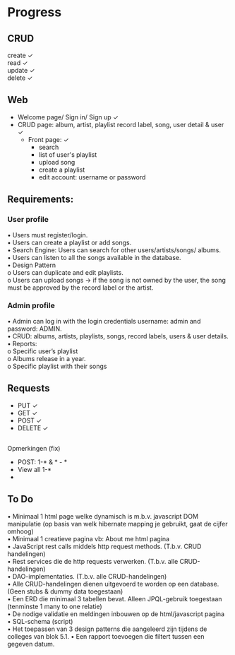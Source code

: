 # Progress
## CRUD
  create ✓   
  read ✓  
  update ✓  
  delete ✓

## Web
-  Welcome page/ Sign in/ Sign up ✓
- CRUD page: album, artist, playlist record label, song, user detail & user ✓
  - Front page: ✓
    - search
    - list of user's playlist
    - upload song 
    - create a playlist  
    - edit account: username or password
  
##  Requirements:
###   User profile
•	Users must register/login.  
•	Users can create a playlist or add songs.  
•	Search Engine: Users can search for other users/artists/songs/ albums.  
•	Users can listen to all the songs available in the database.  
•	Design Pattern  
     o	Users can duplicate and edit playlists.  
     o	Users can upload songs → if the song is not owned by the user, the song must be approved by the record label or the artist.

### Admin profile
•	Admin can log in with the login credentials username: admin and password: ADMIN.  
•	CRUD:  albums, artists, playlists, songs, record labels, users & user details.  
•	Reports:  
    o	Specific user’s playlist  
    o	Albums release in a year.  
    o	Specific playlist with their songs


## Requests
- PUT ✓
- GET ✓
- POST ✓
- DELETE ✓
  
##
Opmerkingen (fix)
- POST: 1-* & * - * 
- View all 1-*
- 

## To Do
• Minimaal 1 html page welke dynamisch is m.b.v. javascript DOM manipulatie (op basis van welk hibernate mapping je gebruikt, gaat de cijfer omhoog)  
• Minimaal 1 creatieve pagina vb: About me html pagina  
• JavaScript rest calls middels http request methods. (T.b.v. CRUD handelingen)  
• Rest services die de http requests verwerken. (T.b.v. alle CRUD-handelingen)  
• DAO-implementaties. (T.b.v. alle CRUD-handelingen)  
• Alle CRUD-handelingen dienen uitgevoerd te worden op een database. (Geen stubs & dummy data toegestaan)  
• Een ERD die minimaal 3 tabellen bevat. Alleen JPQL-gebruik toegestaan (tenminste 1 many to one relatie)  
• De nodige validatie en meldingen inbouwen op de html/javascript pagina  
• SQL-schema (script)  
• Het toepassen van 3 design patterns die aangeleerd zijn tijdens de colleges van blok 5.1.
• Een rapport toevoegen die filtert tussen een gegeven datum.
